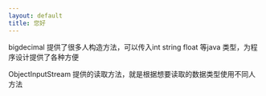 ```yaml
---
layout: default
title: 您好
---
```


bigdecimal 提供了很多人构造方法，可以传入int string float 等java 类型，为程序设计提供了各种方便

ObjectInputStream 提供的读取方法，就是根据想要读取的数据类型使用不同人方法
